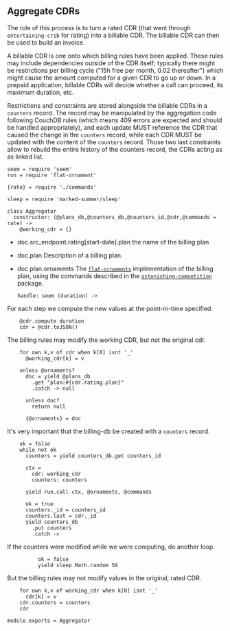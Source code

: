 Aggregate CDRs
--------------

The role of this process is to turn a rated CDR (that went through `entertaining-crib` for rating) into a billable CDR. The billable CDR can then be used to build an invoice.

A billable CDR is one onto which billing rules have been applied. These rules may include dependencies outside of the CDR itself; typically there might be restrictions per billing cycle ("15h free per month, 0.02 thereafter") which might cause the amount computed for a given CDR to go up or down. In a prepaid application, billable CDRs will decide whether a call can proceed, its maximum duration, etc.

Restrictions and constraints are stored alongside the billable CDRs in a `counters` record. The record may be manipulated by the aggregation code following CouchDB rules (which means 409 errors are expected and should be handled appropriately), and each update MUST reference the CDR that caused the change in the `counters` record, while each CDR MUST be updated with the content of the `counters` record. Those two last constraints allow to rebuild the entire history of the counters record, the CDRs acting as as linked list.

    seem = require 'seem'
    run = require 'flat-ornament'

    {rate} = require './commands'

    sleep = require 'marked-summer/sleep'

    class Aggregator
      constructor: (@plans_db,@counters_db,@counters_id,@cdr,@commands = rate) ->
        @working_cdr = {}

* doc.src_endpoint.rating[start-date].plan the name of the billing plan
* doc.plan Description of a billing plan.
* doc.plan.ornaments The [`flat-ornaments`](#pkg.flat-ornaments) implementation of the billing plan, using the commands described in the [`astonishing-competition`](#pkg.astonishing-competition) package.

      handle: seem (duration) ->

For each step we compute the new values at the point-in-time specified.

        @cdr.compute duration
        cdr = @cdr.toJSON()

The billing rules may modify the working CDR, but not the original cdr.

        for own k,v of cdr when k[0] isnt '_'
          @working_cdr[k] = v

        unless @ornaments?
          doc = yield @plans_db
            .get "plan:#{cdr.rating.plan}"
            .catch -> null

          unless doc?
            return null

          {@ornaments} = doc

It's very important that the billing-db be created with a `counters` record.

        ok = false
        while not ok
          counters = yield counters_db.get counters_id

          ctx =
            cdr: working_cdr
            counters: counters

          yield run.call ctx, @ornaments, @commands

          ok = true
          counters._id = counters_id
          counters.last = cdr._id
          yield counters_db
            .put counters
            .catch ->

If the counters were modified while we were computing, do another loop.

              ok = false
              yield sleep Math.random 50

But the billing rules may not modify values in the original, rated CDR.

        for own k,v of working_cdr when k[0] isnt '_'
          cdr[k] = v
        cdr.counters = counters
        cdr

    module.exports = Aggregator
